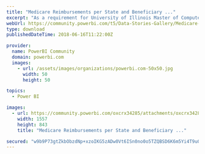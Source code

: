 ```yaml
---
title: "Medicare Reimbursements per State and Beneficiary ..."
excerpt: "As a requirement for University of Illinois Master of Computer Science."
webUrl: https://community.powerbi.com/t5/Data-Stories-Gallery/Medicare-Reimbursements-per-State-and-Beneficiary-in-2015/m-p/441325
type: download
publishedDateTime: 2018-06-16T11:22:00Z

provider:
  name: PowerBI Community
  domain: powerbi.com
  images:
    - url: /assets/images/organizations/powerbi.com-50x50.jpg
      width: 50
      height: 50

topics:
  - Power BI

images:
  - url: https://community.powerbi.com/oxcrx34285/attachments/oxcrx34285/DataStoriesGallery/2006/1/snip_20180616112212.png
    width: 1557
    height: 843
    title: "Medicare Reimbursements per State and Beneficiary ..."

secured: "w9b9P73gtZkbObzdNp+xzoIKG5zADw0Vt6ISn0no0o5TZQBSD6K6m5Yi4T9uOL7ps2mdE3pZl+04xFtMS+0z5Tw5P64fxrKQD2vAOOBPGS7y7Cm4rAN+sDQZ6x9WavpfcpA2jOl9GsLGrOIaJLgVsDdcL5lDt1/82N4kNUocyxQhzzKs6/W2FnjH5sbjueRVn8b0bXdLb2+TFPE4FWtDy8lr020wCAjdBodl8hHaDZhR51Ydw/ZPLI/IAtj+E8PvXkxG8svquOhQQVxnAEFnu3T/uLBtdc41T2tErJHc/mvvp3Q3UtHF+klxeEg5/TQTPsOiXTKDYfjvaNm4CUS+WBAblIafrvoFz44YIVwNMdka4zo6ZGYfulOtsPsqZCVX;SsvXhaH20kPcViQ5I37iEw=="
---
```


